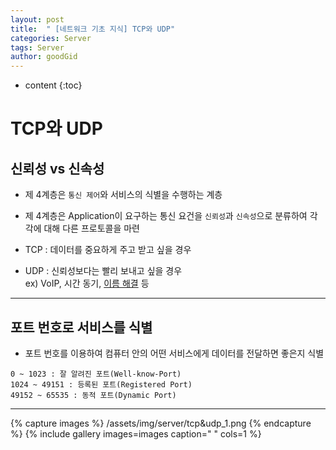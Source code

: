 ```yaml
---
layout: post
title:  " [네트워크 기초 지식] TCP와 UDP"
categories: Server
tags: Server
author: goodGid
---
```

* content
{:toc}


# TCP와 UDP

## 신뢰성 vs 신속성

* 제 4계층은 `통신 제어`와 서비스의 식별을 수행하는 계층

* 제 4계층은 Application이 요구하는 통신 요건을 `신뢰성`과 `신속성`으로 분류하여 각각에 대해 다른 프로토콜을 마련

* TCP : 데이터를 중요하게 주고 받고 싶을 경우

* UDP : 신뢰성보다는 빨리 보내고 싶을 경우 <br> ex) VoIP, 시간 동기, [이름 해결]({{site.url}}/Server-DNS/#dns-서버는-2종류) 등

---

## 포트 번호로 서비스를 식별

* 포트 번호를 이용하여 컴퓨터 안의 어떤 서비스에게 데이터를 전달하면 좋은지 식별

```
0 ~ 1023 : 잘 알려진 포트(Well-know-Port)
1024 ~ 49151 : 등록된 포트(Registered Port)
49152 ~ 65535 : 동적 포트(Dynamic Port)
```

---


{% capture images %}
    /assets/img/server/tcp&udp_1.png
{% endcapture %}
{% include gallery images=images caption=" " cols=1 %}

